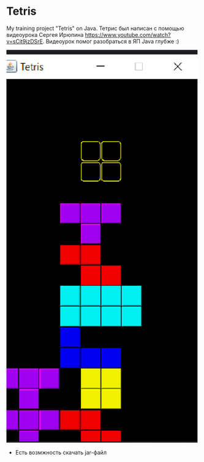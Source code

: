 # Tetris
My training project "Tetris" on Java.
Тетрис был написан с помощью видеоурока Сергея Ирюпина https://www.youtube.com/watch?v=sCit9jzDSrE. Видеоурок помог разобраться в ЯП Java глубже :)

![alt text](screenshots/tetr.png "Example")

- Есть возмжность скачать jar-файл
